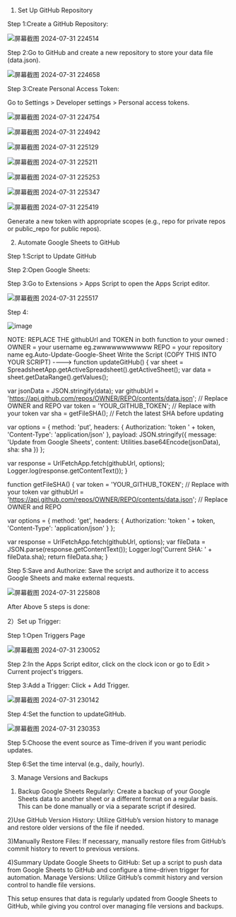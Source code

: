 1. Set Up GitHub Repository

Step 1:Create a GitHub Repository:



![屏幕截图 2024-07-31 224514](https://github.com/user-attachments/assets/96405418-d7b4-4b33-aace-6df9a8c54ac7)



Step 2:Go to GitHub and create a new repository to store your data file (data.json).


![屏幕截图 2024-07-31 224658](https://github.com/user-attachments/assets/88fcbb28-f7ea-4391-a9f6-d8c2e97c0611)


Step 3:Create Personal Access Token:

Go to Settings > Developer settings > Personal access tokens.


![屏幕截图 2024-07-31 224754](https://github.com/user-attachments/assets/1276cf10-6572-4899-b630-1854095df741)


![屏幕截图 2024-07-31 224942](https://github.com/user-attachments/assets/110e2a49-ae94-4288-be08-83792414cc41)


![屏幕截图 2024-07-31 225129](https://github.com/user-attachments/assets/11a07b86-fcf7-488e-a35a-186bda049a36)


![屏幕截图 2024-07-31 225211](https://github.com/user-attachments/assets/af4e5ba4-eeed-4b6f-ab26-180aa016dd01)


![屏幕截图 2024-07-31 225253](https://github.com/user-attachments/assets/ff96a21d-18f6-412e-932d-630534bdf0ac)


![屏幕截图 2024-07-31 225347](https://github.com/user-attachments/assets/696e61ce-a416-46a7-b9ed-480b66bf58d2)


![屏幕截图 2024-07-31 225419](https://github.com/user-attachments/assets/60f36d6f-96f0-42b6-8450-7882d190ec2d)


Generate a new token with appropriate scopes (e.g., repo for private repos or public_repo for public repos).

2. Automate Google Sheets to GitHub

Step 1:Script to Update GitHub

Step 2:Open Google Sheets:

Step 3:Go to Extensions > Apps Script to open the Apps Script editor.


![屏幕截图 2024-07-31 225517](https://github.com/user-attachments/assets/4d96a666-f72e-48e6-91c0-0648dfc3d7f0)


Step 4:


![image](https://github.com/user-attachments/assets/9dd969b9-295f-4e0c-9f74-4f5805190fe6)

NOTE: REPLACE THE githubUrl and TOKEN in both function to your owned : OWNER = your username eg.zwwwwwwwwwww REPO = your repository name eg.Auto-Update-Google-Sheet
Write the Script (COPY THIS INTO YOUR SCRIPT) ---->
function updateGitHub() {
  var sheet = SpreadsheetApp.getActiveSpreadsheet().getActiveSheet();
  var data = sheet.getDataRange().getValues();
  
  var jsonData = JSON.stringify(data);
  var githubUrl = 'https://api.github.com/repos/OWNER/REPO/contents/data.json'; // Replace OWNER and REPO
  var token = 'YOUR_GITHUB_TOKEN'; // Replace with your token
  var sha = getFileSHA(); // Fetch the latest SHA before updating
  
  var options = {
    method: 'put',
    headers: {
      Authorization: 'token ' + token,
      'Content-Type': 'application/json'
    },
    payload: JSON.stringify({
      message: 'Update from Google Sheets',
      content: Utilities.base64Encode(jsonData),
      sha: sha
    })
  };
  
  var response = UrlFetchApp.fetch(githubUrl, options);
  Logger.log(response.getContentText());
}

function getFileSHA() {
  var token = 'YOUR_GITHUB_TOKEN'; // Replace with your token
  var githubUrl = 'https://api.github.com/repos/OWNER/REPO/contents/data.json'; // Replace OWNER and REPO
  
  var options = {
    method: 'get',
    headers: {
      Authorization: 'token ' + token,
      'Content-Type': 'application/json'
    }
  };
  
  var response = UrlFetchApp.fetch(githubUrl, options);
  var fileData = JSON.parse(response.getContentText());
  Logger.log('Current SHA: ' + fileData.sha);
  return fileData.sha;
}

Step 5:Save and Authorize: Save the script and authorize it to access Google Sheets and make external requests.


![屏幕截图 2024-07-31 225808](https://github.com/user-attachments/assets/80b2db7f-4255-4307-9a77-0234ee907c9d)


After Above 5 steps is done:

2）Set up Trigger: 

Step 1:Open Triggers Page


![屏幕截图 2024-07-31 230052](https://github.com/user-attachments/assets/8aa833fa-439d-4823-86a9-8edeca902450)


Step 2:In the Apps Script editor, click on the clock icon or go to Edit > Current project's triggers. 

Step 3:Add a Trigger: Click + Add Trigger.


![屏幕截图 2024-07-31 230142](https://github.com/user-attachments/assets/ae28b3ef-1fc6-427a-b1ad-e3f750f637cc)


Step 4:Set the function to updateGitHub.


![屏幕截图 2024-07-31 230353](https://github.com/user-attachments/assets/308292ec-a8b7-4549-97b7-828c3a72b900)


Step 5:Choose the event source as Time-driven if you want periodic updates.

Step 6:Set the time interval (e.g., daily, hourly).

3. Manage Versions and Backups
   
1) Backup Google Sheets Regularly:
Create a backup of your Google Sheets data to another sheet or a different format on a regular basis. This can be done manually or via a separate script if desired.

2)Use GitHub Version History:
Utilize GitHub’s version history to manage and restore older versions of the file if needed.

3)Manually Restore Files:
If necessary, manually restore files from GitHub’s commit history to revert to previous versions.

4)Summary
Update Google Sheets to GitHub: Set up a script to push data from Google Sheets to GitHub and configure a time-driven trigger for automation.
Manage Versions: Utilize GitHub’s commit history and version control to handle file versions.

This setup ensures that data is regularly updated from Google Sheets to GitHub, while giving you control over managing file versions and backups.






